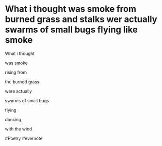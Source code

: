 # What i thought was smoke from burned grass and stalks wer actually swarms of small bugs flying like smoke

What i thought

was smoke

rising from

the burned grass

were actually

swarms of small bugs

flying

dancing

with the wind

\#Poetry #evernote

